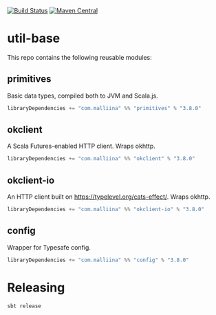 [![Build Status](https://github.com/malliina/util-base/workflows/Test/badge.svg)](https://github.com/malliina/util-base/actions)
[![Maven Central](https://img.shields.io/maven-central/v/com.malliina/primitives_3.svg)](https://search.maven.org/#search%7Cga%7C1%7Cg%3A%22com.malliina%22%20AND%20a%3A%22primitives_3%22)

# util-base

This repo contains the following reusable modules:

## primitives

Basic data types, compiled both to JVM and Scala.js.

```scala
libraryDependencies += "com.malliina" %% "primitives" % "3.8.0"
```

## okclient

A Scala Futures-enabled HTTP client. Wraps okhttp.

```scala
libraryDependencies += "com.malliina" %% "okclient" % "3.8.0"
```

## okclient-io

An HTTP client built on https://typelevel.org/cats-effect/. Wraps okhttp.

```scala
libraryDependencies += "com.malliina" %% "okclient-io" % "3.8.0"
```

## config

Wrapper for Typesafe config.

```scala
libraryDependencies += "com.malliina" %% "config" % "3.8.0"
```

# Releasing

    sbt release
